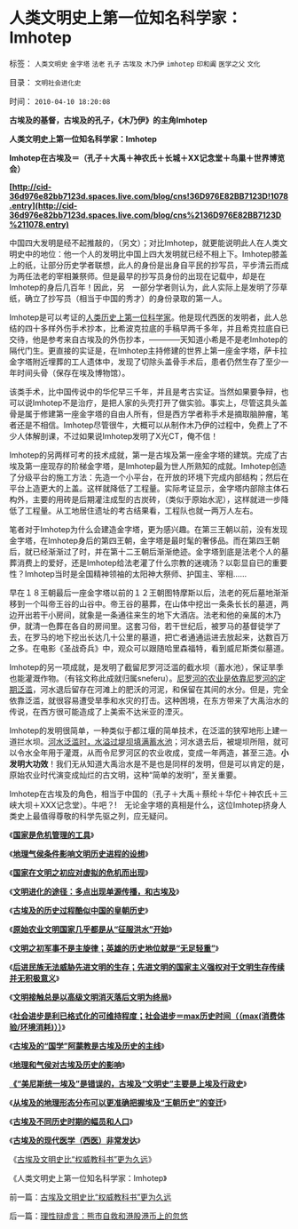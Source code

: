 # 人类文明史上第一位知名科学家：Imhotep

标签： `人类文明史` `金字塔` `法老` `孔子` `古埃及` `木乃伊` `imhotep` `印和阗` `医学之父` `文化` 

目录： `文明社会进化史`

时间： `2010-04-10 18:20:08`

**古埃及的基督，古埃及的孔子，《木乃伊》的主角Imhotep**

**人类文明史上第一位知名科学家：Imhotep**

**Imhotep在古埃及＝（孔子＋大禹＋神农氏＋长城＋XX记念堂＋鸟巢＋世界博览会）**

**[http://cid-36d976e82bb7123d.spaces.live.com/blog/cns!36D976E82BB7123D!1078.entry](http://cid-36d976e82bb7123d.spaces.live.com/blog/cns%2136D976E82BB7123D%211078.entry)**

中国四大发明是经不起推敲的，（另文）；对比Imhotep，就更能说明此人在人类文明史中的地位：他一个人的发明比中国上四大发明就已经不相上下。Imhotep膝盖上的纸，让部分历史学者联想，此人的身份是出身自平民的抄写员，平步清云而成为两任法老的宰相兼祭师。但是最早的抄写员身份的出现在记载中，却是在Imhotep的身后几百年！因此，另　一部分学者则认为，此人实际上是发明了莎草纸，确立了抄写员（相当于中国的秀才）的身份录取的第一人。

Imhotep是可以考证的[人类历史上第一位科学家](../../../2009/12/2/什么是科学家？科学家可以有宗教信仰自由吗？.md)。他是现代西医的发明者，此人总结的四十多样外伤手术抄本，比希波克拉底的手稿早两千多年，并且希克拉底自已交待，他是参考来自古埃及的外伤抄本，————天知道小希是不是老Imhotep的隔代门生。更直接的实证是，在Imhotep主持修建的世界上第一座金字塔，萨卡拉金字塔附近埋葬的工人遗体中，发现了切除头盖骨手术后，患者仍然生存了至少一年时间头骨（保存在埃及博物馆）。

该类手术，比中国传说中的华佗早三千年，并且是考古实证。当然如果要争辩，也可以说Imhotep不是治疗，是把人家的头壳打开了做实验。事实上，尽管这具头盖骨是属于修建第一座金字塔的自由人所有，但是西方学者称手术是摘取脑肿瘤，笔者还是不相信。Imhotep尽管很牛，大概可以从制作木乃伊的过程中，免费上了不少人体解剖课，不过如果说Imhotep发明了X光CT，俺不信！

Imhotep的另两样可考的技术成就，第一是古埃及第一座金字塔的建筑。完成了古埃及第一座现存的阶梯金字塔，是Imhotep最为世人所熟知的成就。Imhotep创造了分级平台的施工方法：先造一个小平台，在开放的环境下完成内部结构；然后在平台上造更大的上盖。这样就降低了工程量。实际考证显示，金字塔内部除主体石构外，主要的用砖是后期灌注成型的古炭砖，（类似于原始水泥），这样就进一步降低了工程量。从工地居住遗址的考古结果看，工程队也就一两万人左右。

笔者对于Imhotep为什么会建造金字塔，更为感兴趣。在第三王朝以前，没有发现金字塔，在Imhotep身后的第四王朝，金字塔是最时髦的奢侈品。而在第四王朝后，就已经渐渐过了时，并在第十二王朝后渐渐绝迹。金字塔到底是法老个人的墓葬消费上的爱好，还是Imhotep给法老灌了什么宗教的迷魂汤？以彰显自已的重要性？Imhotep当时是全国精神领袖的太阳神大祭师、护国主、宰相……

早在１８王朝最后一座金字塔以前的１２王朝图特摩斯以后，法老的死后墓地渐渐移到一个叫帝王谷的山谷中。帝王谷的墓葬，在山体中挖出一条条长长的墓道，两边开出若干小房间，就象是一条通往来生的地下大酒店。法老和他的亲属的木乃伊，就清一色葬在各自的房间里。这套习俗，若干世纪后，被罗马的基督徒学了去，在罗马的地下挖出长达几十公里的墓道，把亡者通通运进去放起来，达数百万之多。在电影《圣战奇兵》中，观众可以跟随哈里森福特，看到威尼斯类似墓道。

Imhotep的另一项成就，是发明了截留尼罗河泛滥的截水坝（蓄水池），保证旱季也能灌溉作物。（有铭文称此成就归属sneferu）。[尼罗河的农业是依靠尼罗河的定期泛滥](../../../2010/4/6/原始农业文明国家几乎都是从“征服洪水”开始.md)，河水退后留存在河滩上的肥沃的河泥，和保留在其间的水分。但是，完全依靠泛滥，就很容易遭受旱季和水灾的打击。这种困境，在东方带来了大禹治水的传说，在西方很可能造成了上美索不达米亚的湮灭。

Imhotep的发明很简单，一种类似于都江堰的简单技术，在泛滥的狭窄地形上建一道拦水坝。[河水泛滥时，水溢过堤坝填满蓄水池](../../../2010/4/6/原始农业文明国家几乎都是从“征服洪水”开始.md)；河水退去后，被堤坝所阻，就可以令水全年用于灌溉，从而令尼罗河区的农业收成，变成一年两造，甚至三造。**小发明大功效**！我们无从知道大禹治水是不是也是同样的发明，但是可以肯定的是，原始农业时代演变成灿烂的古文明，这种“简单的发明”，至关重要。

Imhotep在古埃及的角色，相当于中国的（孔子＋大禹＋蔡纶＋华佗＋神农氏＋三峡大坝＋XXX记念堂）。牛吧？!　无论金字塔的真相是什么，这位Imhotep挤身人类史上最值得尊敬的科学先驱之列，应无疑问。

《[**国家是危机管理的工具**](../../../2010/1/21/国家是危机管理的工具.md)》

《[**地理气侯条件影响文明历史进程的设想**](../../../2010/3/24/地理气侯条件影响文明历史进程的设想.md)》

《[**国家在文明之初应对虚拟的危机而出现**](../../../2010/2/9/国家在文明之初应对虚拟的危机而出现.md)》

《[**文明进化的途径：多点出现单源传播，和古埃及**](../../../2010/2/9/文明进化的途径：多点出现单源传播，和古埃及.md)》

《[**古埃及的历史过程酷似中国的皇朝历史**](../../../2010/4/5/古埃及历史酷似中国的皇朝历史.md)》

《[**原始农业文明国家几乎都是从“征服洪水”开始**](../../../2010/4/6/原始农业文明国家几乎都是从“征服洪水”开始.md)》

《[**文明之初军事不是主旋律；英雄的历史地位就是“无足轻重”**](http://blog.sina.com.cn/s/%E3%80%8A%E7%8E%B0%E4%BB%A3%E5%8E%86%E5%8F%B2%E5%AD%A6%E8%A7%82%EF%BC%8C%E5%92%8C%E7%8E%B0%E4%BB%A3%E5%8E%86%E5%8F%B2%E5%AD%A6%E5%AE%B6%E3%80%8B)》

《[**后进民族无法威胁先进文明的生存；先进文明的国家主义强权对于文明生存传续并无积极意义**](../../../2010/4/7/后进民族无法威胁先进文明的生存.md)》

《[**文明接触总是以高级文明消灭落后文明为终局**](../../../2010/4/7/文明接触总是以高级文明消灭落后文明为终局.md)》

《[**社会进步是利已格式化的可维持程度；社会进步＝max历史时间（（max(消费体验/环境消耗)））**](http://cid-36d976e82bb7123d.spaces.live.com/blog/cns%2136D976E82BB7123D%211067.entry)》

《[**古埃及的“国学”阿蒙教是古埃及历史的主线**](../../../2010/4/8/古埃及的“国学”阿蒙教是古埃及历史的主线.md)》

《[**地理和气侯对古埃及历史的影响**](../../../2010/4/9/地理和气侯对古埃及历史的影响.md)》

[**《“美尼斯统一埃及”是错误的，古埃及“文明史”主要是上埃及行政史**](../../../2010/4/9/“美尼斯统一埃及”是错误的.md)》

《[**从埃及的地理形态分布可以更准确把握埃及“王朝历史”的变迁**](http://blog.sina.com.cn/s/%E5%8F%A4%E5%9F%83%E5%8F%8A%E4%B8%8D%E5%90%8C%E5%8E%86%E5%8F%B2%E6%97%B6%E6%9C%9F%E7%9A%84%E5%B9%85%E5%91%98%E5%92%8C%E4%BA%BA%E5%8F%A3)》

《[**古埃及不同历史时期的幅员和人口**](../../../2010/4/9/古埃及不同历史时期的幅员和人口.md)》

《[**古埃及的现代医学（西医）非常发达**](../../../2010/4/10/古埃及的现代医学（西医）很发达.md)》

《[古埃及文明史比“权威教科书”更为久远](../../../2010/4/10/古埃及文明史比“权威教科书”更为久远.md)》

《人类文明史上第一位知名科学家：Imhotep》



前一篇：[古埃及文明史比“权威教科书”更为久远](../../../2010/4/10/古埃及文明史比“权威教科书”更为久远.md)

后一篇：[理性辩虚言：熊市自救和港股港币上的忽悠](../../../2010/4/11/理性辩虚言：熊市自救和港股港币上的忽悠.md)